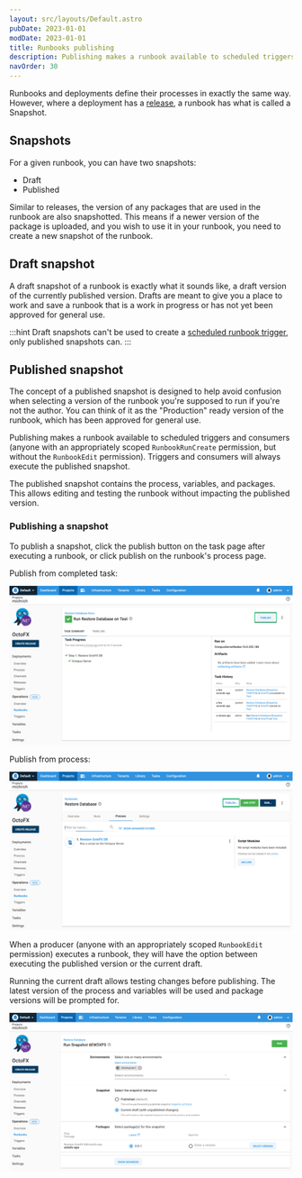 ```yaml
---
layout: src/layouts/Default.astro
pubDate: 2023-01-01
modDate: 2023-01-01
title: Runbooks publishing
description: Publishing makes a runbook available to scheduled triggers and consumers.
navOrder: 30
---
```


Runbooks and deployments define their processes in exactly the same way. However, where a deployment has a [release](/docs/releases), a runbook has what is called a Snapshot. 

## Snapshots

For a given runbook, you can have two snapshots:
- Draft
- Published

Similar to releases, the version of any packages that are used in the runbook are also snapshotted. This means if a newer version of the package is uploaded, and you wish to use it in your runbook, you need to create a new snapshot of the runbook.

## Draft snapshot

A draft snapshot of a runbook is exactly what it sounds like, a draft version of the currently published version. Drafts are meant to give you a place to work and save a runbook that is a work in progress or has not yet been approved for general use.

:::hint
Draft snapshots can't be used to create a [scheduled runbook trigger](/docs/runbooks/scheduled-runbook-trigger), only published snapshots can. 
:::

## Published snapshot

The concept of a published snapshot is designed to help avoid confusion when selecting a version of the runbook you're supposed to run if you're not the author. You can think of it as the "Production" ready version of the runbook, which has been approved for general use.

Publishing makes a runbook available to scheduled triggers and consumers (anyone with an appropriately scoped `RunbookRunCreate` permission, but without the `RunbookEdit` permission).  Triggers and consumers will always execute the published snapshot.

The published snapshot contains the process, variables, and packages. This allows editing and testing the runbook without impacting the published version.   

### Publishing a snapshot

To publish a snapshot, click the publish button on the task page after executing a runbook, or click publish on the runbook's process page.

Publish from completed task:

![Publish runbook from task page](/docs/runbooks/runbook-publishing/runbook-publish-task.png "width=500")

Publish from process:

![Publish runbook from process page](/docs/runbooks/runbook-publishing/runbook-publish-process.png "width=500")

When a producer (anyone with an appropriately scoped `RunbookEdit` permission) executes a runbook, they will have the option between executing the published version or the current draft.

Running the current draft allows testing changes before publishing.  The latest version of the process and variables will be used and package versions will be prompted for.

![Run current draft](/docs/runbooks/runbook-publishing/runbook-run-draft.png "width=500")